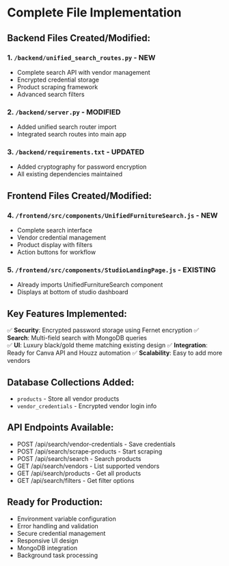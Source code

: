 # Complete File Implementation

## Backend Files Created/Modified:

### 1. `/backend/unified_search_routes.py` - NEW
- Complete search API with vendor management
- Encrypted credential storage
- Product scraping framework
- Advanced search filters

### 2. `/backend/server.py` - MODIFIED  
- Added unified search router import
- Integrated search routes into main app

### 3. `/backend/requirements.txt` - UPDATED
- Added cryptography for password encryption
- All existing dependencies maintained

## Frontend Files Created/Modified:

### 4. `/frontend/src/components/UnifiedFurnitureSearch.js` - NEW
- Complete search interface
- Vendor credential management
- Product display with filters
- Action buttons for workflow

### 5. `/frontend/src/components/StudioLandingPage.js` - EXISTING
- Already imports UnifiedFurnitureSearch component
- Displays at bottom of studio dashboard

## Key Features Implemented:

✅ **Security**: Encrypted password storage using Fernet encryption
✅ **Search**: Multi-field search with MongoDB queries  
✅ **UI**: Luxury black/gold theme matching existing design
✅ **Integration**: Ready for Canva API and Houzz automation
✅ **Scalability**: Easy to add more vendors

## Database Collections Added:
- `products` - Store all vendor products
- `vendor_credentials` - Encrypted vendor login info

## API Endpoints Available:
- POST /api/search/vendor-credentials - Save credentials
- POST /api/search/scrape-products - Start scraping  
- POST /api/search/search - Search products
- GET /api/search/vendors - List supported vendors
- GET /api/search/products - Get all products
- GET /api/search/filters - Get filter options

## Ready for Production:
- Environment variable configuration
- Error handling and validation
- Secure credential management
- Responsive UI design
- MongoDB integration
- Background task processing